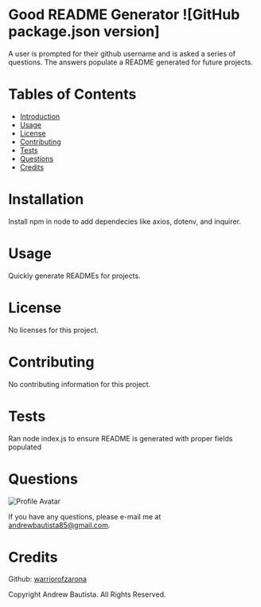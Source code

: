 
# Good README Generator ![GitHub package.json version]
A user is prompted for their github username and is asked a series of questions. The answers populate a README generated for future projects.

# Tables of Contents
* [Introduction](#introduction)
* [Usage](#usage)
* [License](#license)
* [Contributing](#contributing)
* [Tests](#tests)
* [Questions](#questions)
* [Credits](#credits)

# Installation
Install npm in node to add dependecies like axios, dotenv, and inquirer.

# Usage
Quickly generate READMEs for projects.

# License
No licenses for this project.



# Contributing
No contributing information for this project.

# Tests
Ran node index.js to ensure README is generated with proper fields populated

# Questions
![Profile Avatar](https://avatars0.githubusercontent.com/u/56315576?v=4)

If you have any questions, please e-mail me at andrewbautista85@gmail.com.


# Credits

Github: [warriorofzarona](https://api.github.com/users/WarriorofZarona)


Copyright Andrew Bautista. All Rights Reserved.
